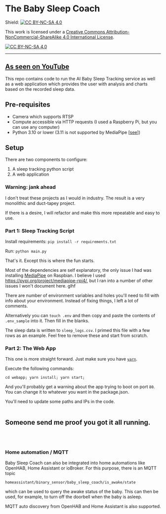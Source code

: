 # The Baby Sleep Coach

Shield: [![CC BY-NC-SA 4.0][cc-by-nc-sa-shield]][cc-by-nc-sa]

This work is licensed under a
[Creative Commons Attribution-NonCommercial-ShareAlike 4.0 International License][cc-by-nc-sa].

[![CC BY-NC-SA 4.0][cc-by-nc-sa-image]][cc-by-nc-sa]

[cc-by-nc-sa]: http://creativecommons.org/licenses/by-nc-sa/4.0/
[cc-by-nc-sa-image]: https://licensebuttons.net/l/by-nc-sa/4.0/88x31.png
[cc-by-nc-sa-shield]: https://img.shields.io/badge/License-CC%20BY--NC--SA%204.0-lightgrey.svg

---
## [As seen on YouTube](https://www.youtube.com/channel/UCzxiOKO3vX1ER_U3Z_eY_yw)

This repo contains code to run the AI Baby Sleep Tracking service as well as a web application which provides the user with analysis and charts based on the recorded sleep data.

## Pre-requisites

- Camera which supports RTSP
- Compute accessible via HTTP requests (I used a Raspberry Pi, but you can use any computer)
- Python 3.10 or lower (3.11 is not supported by MediaPipe [[see](https://github.com/google/mediapipe/issues/1325)])

## Setup

There are two components to configure:
1) A sleep tracking python script
2) A web application

### Warning: jank ahead

I don't treat these projects as I would in industry. The result is a very monolithic and duct-tapey project.

If there is a desire, I will refactor and make this more repeatable and easy to use.

### Part 1: Sleep Tracking Script

Install requirements: `pip install -r requirements.txt`

Run: `python main.py`

That's it. Except this is where the fun starts. 

Most of the dependencies are self explanatory, the only issue I had was installing [MediaPipe](https://google.github.io/mediapipe/) on Raspbian. I believe I used https://pypi.org/project/mediapipe-rpi4/, but I ran into a number of other issues I won't document here. glhf

There are number of environment variables and holes you'll need to fill with info about your environment. Instead of fixing things, I left a lot of comments.

Alternatively you can `touch .env` and then copy and paste the contents of `.env_sample` into it. Then fill in the blanks.

The sleep data is written to `sleep_logs.csv`. I primed this file with a few rows as an example. Feel free to remove these and start from scratch.

### Part 2: The Web App

This one is more straight forward. Just make sure you have [`yarn`](https://yarnpkg.com/getting-started/install).

Execute the following commands:

`cd webapp; yarn install; yarn start;`

And you'll probably get a warning about the app trying to boot on port `80`. You can change it to whatever you want in the package.json.

You'll need to update some paths and IPs in the code.
<br/><br/>
## Someone send me proof you got it all running.

<br/><br/>
### Home automation / MQTT
Baby Sleep Coach can also be integrated into home automations like OpenHAB, Home Assistant or ioBroker. For this purpose, there is an MQTT topic

`homeassistant/binary_sensor/baby_sleep_coach/is_awake/state`

which can be used to query the awake status of the baby. This can then be used, for example, to turn off the doorbell when the baby is asleep.

MQTT auto discovery from OpenHAB and Home Assistant is also supported.
